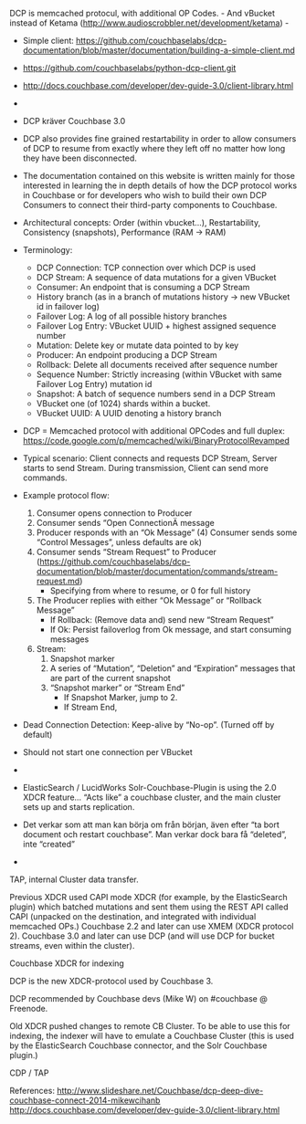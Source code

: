 DCP is memcached protocul, with additional OP Codes.
	- And vBucket instead of Ketama (http://www.audioscrobbler.net/development/ketama)
	- 




* Simple client: https://github.com/couchbaselabs/dcp-documentation/blob/master/documentation/building-a-simple-client.md
* https://github.com/couchbaselabs/python-dcp-client.git
* http://docs.couchbase.com/developer/dev-guide-3.0/client-library.html
* 






* DCP kräver Couchbase 3.0
* DCP also provides fine grained restartability in order to allow consumers of DCP to resume from exactly where they left off no matter how long they have been disconnected.
* The documentation contained on this website is written mainly for those interested in learning the in depth details of how the DCP protocol works in Couchbase or for developers who wish to build their own DCP Consumers to connect their third-party components to Couchbase.
* Architectural concepts: Order (within vbucket…), Restartability, Consistency (snapshots), Performance (RAM -> RAM)
* Terminology:
	- DCP Connection: TCP connection over which DCP is used
	- DCP Stream: A sequence of data mutations for a given VBucket
	- Consumer: An endpoint that is consuming a DCP Stream
	- History branch (as in a branch of mutations history -> new VBucket id in failover log)
	- Failover Log: A log of all possible history branches
	- Failover Log Entry: VBucket UUID + highest assigned sequence number
	- Mutation: Delete key or mutate data pointed to by key
	- Producer: An endpoint producing a DCP Stream
	- Rollback: Delete all documents received after sequence number
	- Sequence Number: Strictly increasing (within VBucket with same Failover Log Entry) mutation id
	- Snapshot: A batch of sequence numbers send in a DCP Stream
	- VBucket one (of 1024) shards within a bucket.
	- VBucket UUID: A UUID denoting a history branch
* DCP = Memcached protocol with additional OPCodes and full duplex: https://code.google.com/p/memcached/wiki/BinaryProtocolRevamped
* Typical scenario: Client connects and requests DCP Stream, Server starts to send Stream. During transmission, Client can send more commands.
* Example protocol flow:
	1) Consumer opens connection to Producer
	2) Consumer sends “Open ConnectionÄ message
	3) Producer responds with an “Ok Message”
	(4) Consumer sends some “Control Messages”, unless defaults are ok)
	5) Consumer sends “Stream Request” to Producer (https://github.com/couchbaselabs/dcp-documentation/blob/master/documentation/commands/stream-request.md)
		- Specifying from where to resume, or 0 for full history
	6) The Producer replies with either “Ok Message” or “Rollback Message”
		- If Rollback: (Remove data and) send new “Stream Request”
		- If Ok: Persist failoverlog from Ok message, and start consuming messages
	7) Stream:
		1) Snapshot marker
		2) A series of “Mutation”, “Deletion” and “Expiration” messages that are part of the current snapshot
		3) “Snapshot marker” or “Stream End”
			- If Snapshot Marker, jump to 2.
			- If Stream End,
* Dead Connection Detection: Keep-alive by “No-op”. (Turned off by default)
* Should not start one connection per VBucket
*






* ElasticSearch / LucidWorks Solr-Couchbase-Plugin is using the 2.0 XDCR feature… “Acts like” a couchbase cluster, and the main cluster sets up and starts replication.
* Det verkar som att man kan börja om från början, även efter “ta bort document och restart couchbase”. Man verkar dock bara få “deleted”, inte “created”
*



TAP, internal Cluster data transfer.








Previous XDCR used CAPI mode XDCR (for example, by the ElasticSearch plugin) which batched mutations and sent them using the REST API called CAPI (unpacked on the destination, and integrated with individual memcached OPs.)
Couchbase 2.2 and later can use XMEM (XDCR protocol 2).
Couchbase 3.0 and later can use DCP (and will use DCP for bucket streams, even within the cluster).








Couchbase XDCR for indexing

DCP is the new XDCR-protocol used by Couchbase 3.


DCP recommended by Couchbase devs (Mike W) on #couchbase @ Freenode.






Old XDCR pushed changes to remote CB Cluster. To be able to use this for indexing, the indexer will have to emulate a Couchbase Cluster (this is used by the ElasticSearch Couchbase connector, and the Solr Couchbase plugin.)

CDP / TAP









References:
http://www.slideshare.net/Couchbase/dcp-deep-dive-couchbase-connect-2014-mikewcihanb
http://docs.couchbase.com/developer/dev-guide-3.0/client-library.html
